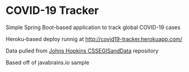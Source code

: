 # COVID-19 Tracker
Simple Spring Boot-based application to track global COVID-19 cases

Heroku-based deploy runnig at http://covid19-tracker.herokuapp.com/

Data pulled from [Johns Hopkins CSSEGISandData](https://github.com/CSSEGISandData) repository 

Based off of javabrains.io sample